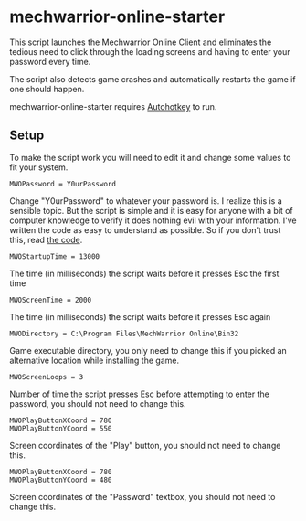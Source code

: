 # mechwarrior-online-starter

This script launches the Mechwarrior Online Client and eliminates the tedious need to click through the
loading screens and having to enter your password every time.

The script also detects game crashes and automatically restarts the game if one should happen.

mechwarrior-online-starter requires [Autohotkey](https://autohotkey.com/) to run.

## Setup

To make the script work you will need to edit it and change some values to fit your system.

    MWOPassword = Y0urPassword
    
Change "Y0urPassword" to whatever your password is. I realize this is a sensible topic. But the script is
simple and it is easy for anyone with a bit of computer knowledge to verify it does nothing evil with your
information. I've written the code as easy to understand as possible. So if you don't trust this, read [the code](https://github.com/holli-holzer/mechwarrior-online-starter/blob/master/start-mwo.ahk).

    MWOStartupTime = 13000

The time (in milliseconds) the script waits before it presses Esc the first time

    MWOScreenTime = 2000
    
 The time (in milliseconds) the script waits before it presses Esc again

    MWODirectory = C:\Program Files\MechWarrior Online\Bin32

Game executable directory, you only need to change this if you picked an alternative location while installing the game.

    MWOScreenLoops = 3
    
Number of time the script presses Esc before attempting to enter the password, you should not need to change this.

    MWOPlayButtonXCoord = 780
    MWOPlayButtonYCoord = 550

Screen coordinates of the "Play" button, you should not need to change this.

    MWOPlayButtonXCoord = 780
    MWOPlayButtonYCoord = 480

Screen coordinates of the "Password" textbox, you should not need to change this.
